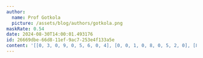 ```yaml
---
author:
  name: Prof Gotkola
  picture: /assets/blog/authors/gotkola.png
maskRate: 0.54
date: 2024-08-30T14:00:01.493176
id: 26669dbe-66d8-11ef-9ac7-253e4f133a5e
content: '[[0, 3, 0, 9, 0, 5, 6, 0, 4], [0, 0, 1, 0, 8, 0, 5, 2, 0], [8, 4, 0, 6, 3, 0, 0, 0, 0], [0, 5, 6, 0, 9, 0, 2, 0, 0], [0, 0, 0, 0, 0, 0, 3, 5, 6], [0, 0, 2, 1, 5, 0, 0, 0, 0], [6, 1, 0, 5, 4, 9, 0, 0, 2], [5, 0, 0, 8, 0, 0, 1, 6, 0], [7, 9, 0, 2, 0, 1, 0, 4, 0]]'
---
```

